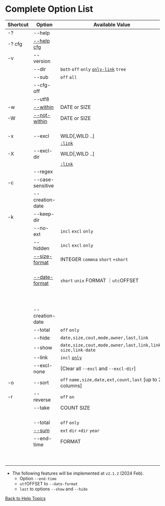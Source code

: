 ﻿# Complete Option List

| Shortcut | Option           | Available Value         | Example |
| -------- | ------           | ---------------         | ------- |
| -?       | --help           | 
| -? cfg   | [--help cfg](https://github.com/ck-yung/dir2cs/blob/main/docs/info-config-file.md) | 
| -v       | --version        | 
|          | --dir            | ```both``` ```off``` ```only``` [```only-link```](https://github.com/ck-yung/dir2cs/blob/main/docs/info-link-dir.md) ```tree```
|          | --sub            | ```off``` ```all```
|          | --cfg-off        |
|          | --utf8           |
| -w       | [--within](https://github.com/ck-yung/dir2cs/blob/main/docs/info-within.md) | DATE or SIZE | ```-w 12Mb``` ```-w 3days```
| -W       | [--not-within](https://github.com/ck-yung/dir2cs/blob/main/docs/info-within.md) | DATE or SIZE | ```-W 10k``` ```-W 2hr```
|          |                  |              | ```-w 30days -W +7days```
| -x       | --excl           | WILD[,WILD ..]  | ```-x *.tmp,*.temp```    |
|          |                  | [```:link```](https://github.com/ck-yung/dir2cs/blob/main/docs/info-link-file.md) |
| -X       | --excl-dir       | WILD[,WILD ..]  | ```-X obj,bin```           |
|          |                  | [```:link```](https://github.com/ck-yung/dir2cs/blob/main/docs/info-link-dir.md) |
|          | --regex          |
| -c       | --case-sensitive |
|          | --creation-date  |
| -k       | --keep-dir       |
|          | --no-ext         | ```incl``` ```excl``` ```only```
|          | --hidden         | ```incl``` ```excl``` ```only```
|          | [--size-format](https://github.com/ck-yung/dir2cs/blob/main/docs/info-size-format.md) | INTEGER  ```commna``` ```short``` ```+short```  | ```--size-format 12,comma```
|          |                  |                         | ```--size-format short```
|          | [--date-format](https://github.com/ck-yung/dir2cs/blob/main/docs/info-date-format.md) | ```short``` ```unix``` FORMAT ｜```utc```OFFSET | ```--date-format yyyy-MMM-ddTHH:mm:ss```
|          |                  |                               | ```--date-format yy-MM-dd%20HH:mm ```
|          |                  |                               | ```--date-format utc+8 ```
|          | --creation-date  |
|          | --total          | ```off``` ```only```
|          | --hide           | ```date,size,cout,mode,owner,last,link```
|          | --show           | ```date,size,cout,mode,owner,last,link,link-size,link-date```
|          | --link           | ```incl``` [```only```](https://github.com/ck-yung/dir2cs/blob/main/docs/info-link-file.md)
|          | --excl-none      | [Clear all ```--excl``` and ```--excl-dir```]
| -o       | --sort           | ```off``` ```name,size,date,ext,count,last``` [up to 2 columns] | ```-o date```
| -r       | --reverse        | ```off``` ```on```
|          | --take           | COUNT  SIZE  | ```--take 10```
|          |                  |              | ```--take 500Mb```
|          | --total          | ```off``` ```only```
|          | [--sum](https://github.com/ck-yung/dir2cs/blob/main/docs/info-sum.md) | ```ext``` ```dir``` ```+dir``` ```year```
|          | --end-time    | FORMAT       | ```--end-time %22TimeZone%20%22zz```
|          |                  |              | ```--end-time %22Done%20at%20%22yyyy-MMM-dd%20HH:mm%20zz```

* The following features will be implemented at ```v2.1.2``` (2024 Feb).
    - Option ```--end-time```
    - ```utf```OFFSET to ```--date-format```
    - ```last``` to options ```--show``` and ```--hide```

 [Back to Help Topics](https://github.com/ck-yung/dir2cs/blob/main/docs/HELP.md)
